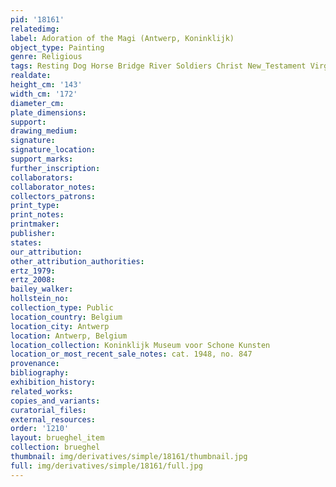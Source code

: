 ```yaml
---
pid: '18161'
relatedimg: 
label: Adoration of the Magi (Antwerp, Koninklijk)
object_type: Painting
genre: Religious
tags: Resting Dog Horse Bridge River Soldiers Christ New_Testament Virgin_Mary
realdate: 
height_cm: '143'
width_cm: '172'
diameter_cm: 
plate_dimensions: 
support: 
drawing_medium: 
signature: 
signature_location: 
support_marks: 
further_inscription: 
collaborators: 
collaborator_notes: 
collectors_patrons: 
print_type: 
print_notes: 
printmaker: 
publisher: 
states: 
our_attribution: 
other_attribution_authorities: 
ertz_1979: 
ertz_2008: 
bailey_walker: 
hollstein_no: 
collection_type: Public
location_country: Belgium
location_city: Antwerp
location: Antwerp, Belgium
location_collection: Koninklijk Museum voor Schone Kunsten
location_or_most_recent_sale_notes: cat. 1948, no. 847
provenance: 
bibliography: 
exhibition_history: 
related_works: 
copies_and_variants: 
curatorial_files: 
external_resources: 
order: '1210'
layout: brueghel_item
collection: brueghel
thumbnail: img/derivatives/simple/18161/thumbnail.jpg
full: img/derivatives/simple/18161/full.jpg
---
```

